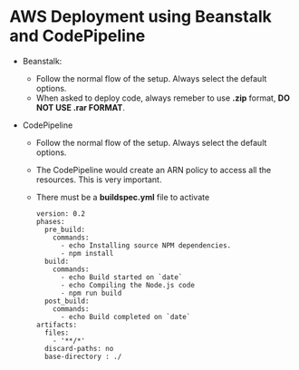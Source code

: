 
# AWS Deployment using Beanstalk and CodePipeline


- Beanstalk:
  - Follow the normal flow of the setup. Always select the default options.
  - When asked to deploy code, always remeber to use **.zip** format, **DO NOT USE .rar FORMAT**.

- CodePipeline
  - Follow the normal flow of the setup. Always select the default options.
  - The CodePipeline would create an ARN policy to access all the resources. This is very important.
  - There must be a **buildspec.yml** file to activate 

    ```
    version: 0.2
    phases:
      pre_build:
        commands:
          - echo Installing source NPM dependencies.
          - npm install
      build:
        commands:
          - echo Build started on `date`
          - echo Compiling the Node.js code
          - npm run build
      post_build:
        commands:
          - echo Build completed on `date`
    artifacts:
      files:
        - '**/*'
      discard-paths: no
      base-directory : ./
    ```

